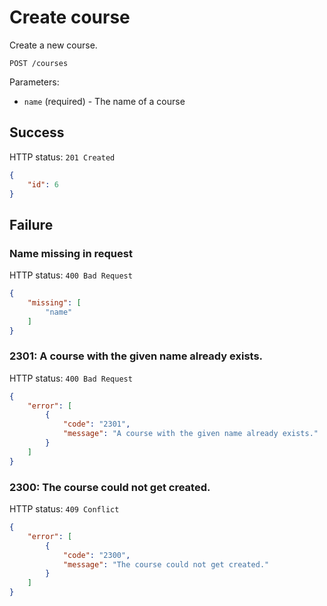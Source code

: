 # Create course

Create a new course.

```
POST /courses
```

Parameters:

- `name` (required) - The name of a course

## Success

HTTP status: `201 Created`

```json
{
	"id": 6
}
```

## Failure

### Name missing in request

HTTP status: `400 Bad Request`

```json
{
	"missing": [
		"name"
	]
}
```

### 2301: A course with the given name already exists.

HTTP status: `400 Bad Request`

```json
{
	"error": [
		{
			"code": "2301",
			"message": "A course with the given name already exists."
		}
	]
}
```

### 2300: The course could not get created.

HTTP status: `409 Conflict`

```json
{
	"error": [
		{
			"code": "2300",
			"message": "The course could not get created."
		}
	]
}
```
